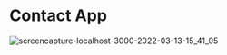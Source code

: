 # Contact App

![screencapture-localhost-3000-2022-03-13-15_41_05](https://user-images.githubusercontent.com/93766996/158059813-41e597cf-9b5d-4a6c-8699-f5f28de8c3e6.png)
